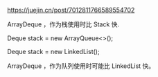 https://juejin.cn/post/7012811766589554702

ArrayDeque ，作为栈使用时比 Stack 快.   

Deque<Integer> stack = new ArrayQueue<>();

Deque<Character> stack = new LinkedList<Character>();
  
ArrayDeque ，作为队列使用时可能比 LinkedList 快。
